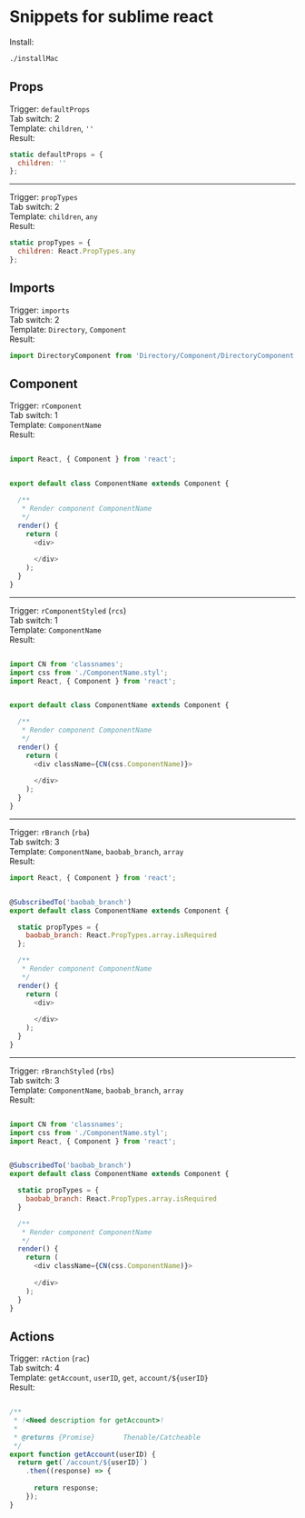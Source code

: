 # Snippets for sublime react

Install:

```bash
./installMac
```


## Props

Trigger: `defaultProps`<br/>
Tab switch: 2<br/>
Template: `children`, `''`<br/>
Result:<br/>

```js
static defaultProps = {
  children: ''
};
```

---

Trigger: `propTypes`<br/>
Tab switch: 2<br/>
Template: `children`, `any`<br/>
Result:<br/>

```js
static propTypes = {
  children: React.PropTypes.any
};
```

## Imports

Trigger: `imports`<br/>
Tab switch: 2<br/>
Template: `Directory`, `Component`<br/>
Result:<br/>

```js
import DirectoryComponent from 'Directory/Component/DirectoryComponent';
```

## Component

Trigger: `rComponent`<br/>
Tab switch: 1<br/>
Template: `ComponentName`<br/>
Result: <br/>

```js

import React, { Component } from 'react';


export default class ComponentName extends Component {

  /**
   * Render component ComponentName
   */
  render() {
    return (
      <div>
        
      </div>
    );
  }
}

```

---

Trigger: `rComponentStyled` (`rcs`)<br/>
Tab switch: 1<br/>
Template: `ComponentName`<br/>
Result:<br/>

```js

import CN from 'classnames';
import css from './ComponentName.styl';
import React, { Component } from 'react';


export default class ComponentName extends Component {

  /**
   * Render component ComponentName
   */
  render() {
    return (
      <div className={CN(css.ComponentName)}>
        
      </div>
    );
  }
}

```

---

Trigger: `rBranch` (`rba`)<br/>
Tab switch: 3<br/>
Template: `ComponentName`, `baobab_branch`, `array`<br/>
Result:<br/>

```js
import React, { Component } from 'react';


@SubscribedTo('baobab_branch')
export default class ComponentName extends Component {

  static propTypes = {
    baobab_branch: React.PropTypes.array.isRequired
  };

  /**
   * Render component ComponentName
   */
  render() {
    return (
      <div>
        
      </div>
    );
  }
}

```

---

Trigger: `rBranchStyled` (`rbs`)<br/>
Tab switch: 3<br/>
Template: `ComponentName`, `baobab_branch`, `array`<br/>
Result:<br/>

```js

import CN from 'classnames';
import css from './ComponentName.styl';
import React, { Component } from 'react';


@SubscribedTo('baobab_branch')
export default class ComponentName extends Component {

  static propTypes = {
    baobab_branch: React.PropTypes.array.isRequired
  }

  /**
   * Render component ComponentName
   */
  render() {
    return (
      <div className={CN(css.ComponentName)}>
        
      </div>
    );
  }
}

```

## Actions

Trigger: `rAction` (`rac`)<br/>
Tab switch: 4<br/>
Template: `getAccount`, `userID`, `get`, `account/${userID}`<br/>
Result:<br/>

```js

/**
 * !<Need description for getAccount>!
 *
 * @returns {Promise}       Thenable/Catcheable
 */
export function getAccount(userID) {
  return get(`/account/${userID}`)
    .then((response) => {
      
      return response;
    });
}

```
